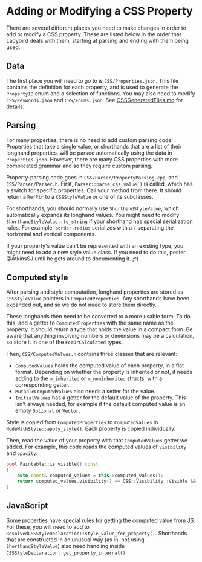 # Adding or Modifying a CSS Property

There are several different places you need to make changes in order to add or modify a CSS property.
These are listed below in the order that Ladybird deals with them, starting at parsing and ending with them being used.

## Data

The first place you will need to go to is `CSS/Properties.json`. This file contains the definition for each
property, and is used to generate the `PropertyID` enum and a selection of functions. You may also need to
modify `CSS/Keywords.json` and `CSS/Enums.json`. See [CSSGeneratedFiles.md](CSSGeneratedFiles.md) for details.

## Parsing

For many properties, there is no need to add custom parsing code. Properties that take a single value, or shorthands
that are a list of their longhand properties, will be parsed automatically using the data in `Properties.json`.
However, there are many CSS properties with more complicated grammar and so they require custom parsing.

Property-parsing code goes in `CSS/Parser/PropertyParsing.cpp`, and `CSS/Parser/Parser.h`. First,
`Parser::parse_css_value()` is called, which has a switch for specific properties. Call your method from there. It
should return a `RefPtr` to a `CSSStyleValue` or one of its subclasses.

For shorthands, you should normally use `ShorthandStyleValue`, which automatically expands its longhand values. You
might need to modify `ShorthandStyleValue::to_string` if your shorthand has special serialization rules. For example,
`border-radius` serializes with a `/` separating the horizontal and vertical components.

If your property's value can't be represented with an existing type, you might need to add a new style value class.
If you need to do this, pester @AtkinsSJ until he gets around to documenting it. ;^)

## Computed style

After parsing and style computation, longhand properties are stored as `CSSStyleValue` pointers in
`ComputedProperties`. Any shorthands have been expanded out, and so we do not need to store them directly.

These longhands then need to be converted to a more usable form. To do this, add a getter to `ComputedProperties` with
the same name as the property. It should return a type that holds the value in a compact form. Be aware that anything
involving numbers or dimensions may be a calculation, so store it in one of the `FooOrCalculated` types.

Then, `CSS/ComputedValues.h` contains three classes that are relevant:
- `ComputedValues` holds the computed value of each property, in a flat format. Depending on whether the property is
  inherited or not, it needs adding to the `m_inherited` or `m_noninherited` structs, with a corresponding getter.
- `MutableComputedValues` also needs a setter for the value.
- `InitialValues` has a getter for the default value of the property. This isn't always needed, for example if the
  default computed value is an empty `Optional` or `Vector`.

Style is copied from `ComputedProperties` to `ComputedValues` in `NodeWithStyle::apply_style()`. Each property is
copied individually.

Then, read the value of your property with that `ComputedValues` getter we added. For example, this code reads the
computed values of `visibility` and `opacity`:

```c++
bool Paintable::is_visible() const
{
    auto const& computed_values = this->computed_values();
    return computed_values.visibility() == CSS::Visibility::Visible && computed_values.opacity() != 0;
}
```

## JavaScript

Some properties have special rules for getting the computed value from JS. For these, you will need to add to
`ResolvedCSSStyleDeclaration::style_value_for_property()`. Shorthands that are constructed in an unusual way (as in, not
using `ShorthandStyleValue`) also need handling inside `CSSStyleDeclaration::get_property_internal()`.

